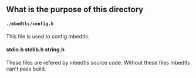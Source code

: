 ## What is the purpose of this directory

#### ```./mbedtls/config.h```

This file is used to config mbedtls.


#### stdio.h stdlib.h string.h

These files are refered by mbedtls source code.
Without these files mbedtls can't pass build.
